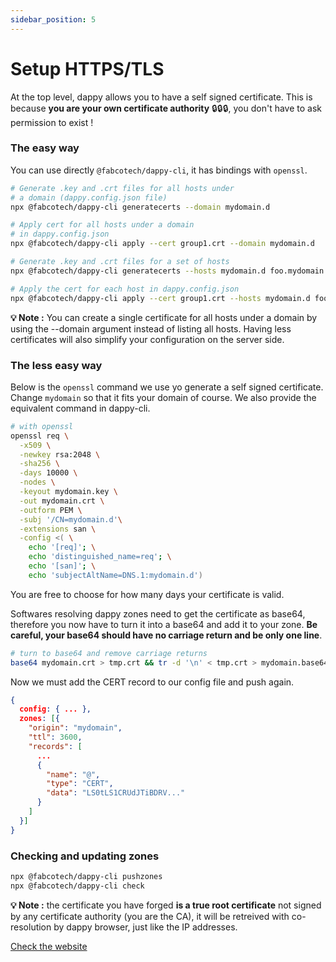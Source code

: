 ```yaml
---
sidebar_position: 5
---
```


# Setup HTTPS/TLS

At the top level, dappy allows you to have a self signed certificate. This is because **you are your own certificate authority** 🔒🔒🔒, you don't have to ask permission to exist !

### The easy way

You can use directly `@fabcotech/dappy-cli`, it has bindings with `openssl`.

```bash
# Generate .key and .crt files for all hosts under 
# a domain (dappy.config.json file)
npx @fabcotech/dappy-cli generatecerts --domain mydomain.d

# Apply cert for all hosts under a domain
# in dappy.config.json
npx @fabcotech/dappy-cli apply --cert group1.crt --domain mydomain.d

# Generate .key and .crt files for a set of hosts
npx @fabcotech/dappy-cli generatecerts --hosts mydomain.d foo.mydomain.d

# Apply the cert for each host in dappy.config.json
npx @fabcotech/dappy-cli apply --cert group1.crt --hosts mydomain.d foo.mydomain.d
```

**💡 Note :** You can create a single certificate for all hosts under a domain by using the --domain argument instead of listing all hosts. Having less certificates will also simplify your configuration on the server side.

### The less easy way

Below is the `openssl` command we use yo generate a self signed certificate. Change `mydomain` so that it fits your domain of course. We also provide the equivalent command in dappy-cli.

```bash
# with openssl
openssl req \
  -x509 \
  -newkey rsa:2048 \
  -sha256 \
  -days 10000 \
  -nodes \
  -keyout mydomain.key \
  -out mydomain.crt \
  -outform PEM \
  -subj '/CN=mydomain.d'\
  -extensions san \
  -config <( \
    echo '[req]'; \
    echo 'distinguished_name=req'; \
    echo '[san]'; \
    echo 'subjectAltName=DNS.1:mydomain.d')
```

You are free to choose for how many days your certificate is valid.

Softwares resolving dappy zones need to get the certificate as base64, therefore you now have to turn it into a base64 and add it to your zone. **Be careful, your base64 should have no carriage return and be only one line**.

```bash
# turn to base64 and remove carriage returns
base64 mydomain.crt > tmp.crt && tr -d '\n' < tmp.crt > mydomain.base64
```

Now we must add the CERT record to our config file and push again.

```json title="dappy.config.json"
{
  config: { ... },
  zones: [{
    "origin": "mydomain",
    "ttl": 3600,
    "records": [
      ...
      {
        "name": "@",
        "type": "CERT",
        "data": "LS0tLS1CRUdJTiBDRV..."
      }
    ]
  }]
}
```

### Checking and updating zones

```bash
npx @fabcotech/dappy-cli pushzones
npx @fabcotech/dappy-cli check
```

**💡 Note :** the certificate you have forged **is a true root certificate** not signed by any certificate authority (you are the CA), it will be retreived with co-resolution by dappy browser, just like the IP addresses.

[Check the website](check_the_website.md)
